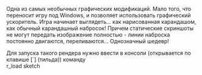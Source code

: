 Одна из самых необычных графических модификаций. Мало того, что переносит игру под Windows, и позволяет использовать графический ускоритель. Игра начинает выглядеть... как нарисованная карандашом, как обычный карандашный набросок! Причем статические скриншоты не могут передать изображение полностью - линии наброска постоянно двигаются, переливаются... Однозначный шедевр!  
  
Для запуска такого рендера нужно ввести в консоли (открывается по клавише \[\`\] (тильда)) команду  
r\_load sketch

